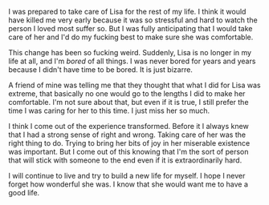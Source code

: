 I was prepared to take care of Lisa for the rest of my life. I think it would have killed me very early because it was so stressful and hard to watch the person I loved most suffer so. But I was fully anticipating that I would take care of her and I'd do my fucking best to make sure she was comfortable. 

This change has been so fucking weird. Suddenly, Lisa is no longer in my life at all, and I'm _bored_ of all things. I was never bored for years and years because I didn't have time to be bored. It is just bizarre. 

A friend of mine was telling me that they thought that what I did for Lisa was extreme, that basically no one would go to the lengths I did to make her comfortable. I'm not sure about that, but even if it is true, I still prefer the time I was caring for her to this time. I just miss her so much. 

I think I come out of the experience transformed. Before it I always knew that I had a strong sense of right and wrong. Taking care of her was the right thing to do. Trying to bring her bits of joy in her miserable existence was important. But I come out of this knowing that I'm the sort of person that will stick with someone to the end even if it is extraordinarily hard.

I will continue to live and try to build a new life for myself. I hope I never forget how wonderful she was. I know that she would want me to have a good life. 